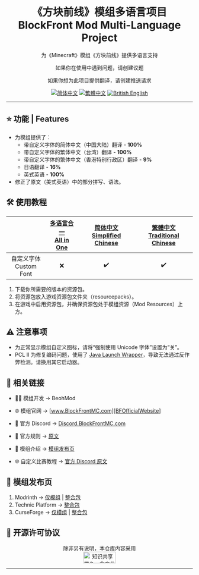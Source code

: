 <div align="center">

# 《方块前线》模组多语言项目<br>BlockFront Mod Multi-Language Project

为《Minecraft》模组《方块前线》提供多语言支持

如果你在使用中遇到问题，请创建议题

如果你想为此项目提供翻译，请创建推送请求

[![简体中文][SChinese-for-the-badge]][SChinese] [![繁體中文][TChinese-for-the-badge]][TChinese] [![British English][BrEnglish-for-the-badge]][BrEnglish]

</div>

***

## ⭐ 功能 | Features

- 为模组提供了：
  - 带自定义字体的简体中文（中国大陆）翻译 - **100%**
  - 带自定义字体的繁体中文（台湾）翻译 - **100%**
  - 带自定义字体的繁体中文（香港特别行政区）翻译 - **9%**
  - 日语翻译 - **16%**
  - 英式英语 - **100%**
- 修正了原文（美式英语）中的部分拼写、语法。

## 🛠️ 使用教程

<div align="center">

| | [多语言合一<br>All in One](https://modrinth.com/resourcepack/blockfront-mod-multi-language-project-all-in-one) | [简体中文<br>Simplified Chinese](https://modrinth.com/resourcepack/blockfront-mod-multi-language-project-schinese) | [繁體中文<br>Traditional Chinese](https://modrinth.com/resourcepack/blockfront-mod-multi-language-project-tchinese) |
| :-: | :-: | :-: | :-: |
| 自定义字体<br>Custom Font | ❌ | ✔️ | ✔️ |

</div>

1. 下载你所需要的版本的资源包。
2. 将资源包放入游戏资源包文件夹（resourcepacks）。
3. 在游戏中启用资源包，并确保资源包处于模组资源（Mod Resources）上方。

## ⚠️ 注意事项

- 为正常显示模组自定义图标，请将“强制使用 Unicode 字体”设置为“关”。
- PCL II 为修复编码问题，使用了 [Java Launch Wrapper][JavaLaunchWrapper]，导致无法通过反作弊检测。请换用其它启动器。

## 🔗 相关链接

- 🧑‍💻 模组开发 → BeohMod

- 🌐 模组官网 → [www.BlockFrontMC.com][BFOfficialWebsite]

- 💬 官方 Discord → [Discord.BlockFrontMC.com][BFOfficialDiscord]

- 📄 官方规则 → [原文][BFOfficialRules-OfficialWebsite]

- 📄 模组介绍 → [模组发布页](#-模组发布页)

- 🌐 自定义比赛教程 → [官方 Discord 原文][BFCustomMatchmakingGuide-DiscordForum]

## 🔗 模组发布页

1. Modrinth → [仅模组][BFModrinth] | [整合包][BFModpackModrinth]
2. Technic Platform → [整合包][BFModpackTechnic]
3. CurseForge → [仅模组][BFCurseForge] | [整合包][BFModpackCurseForge]

## 🤝 开源许可协议

<div align="center">

除非另有说明，本仓库内容采用<br><a href="https://creativecommons.org/licenses/by-nc-sa/4.0/"><img src="http://mirrors.creativecommons.org/presskit/buttons/88x31/png/by-nc-sa.png" alt="知识共享署名—非商业性使用—相同方式共享 4.0 国际公共许可协议（Creative Commons Attribution 4.0 International Licence，CC BY-NC-SA 4.0）" width="88" height="31" /></a>

</div>

***

[BFCurseForge]: https://www.curseforge.com/minecraft/mc-mods/blockfront-world-war-ii
[BFCustomMatchmakingGuide-DiscordForum]: https://discord.com/channels/899063859539759154/1090433325564432495/1090433325564432495
[BFModpackCurseForge]: https://www.curseforge.com/minecraft/modpacks/blockfront-world-war-ii
[BFModpackModrinth]: https://modrinth.com/modpack/blockfront-mod-pack
[BFModpackTechnic]: https://www.technicpack.net/modpack/blockfront-official-modpack.1957622
[BFModrinth]: https://modrinth.com/mod/blockfront
[BFOfficialDiscord]: https://discord.blockfrontmc.com
[BFOfficialRules-OfficialWebsite]: https://www.blockfrontmc.com/rules
[BFOfficialWebsite]: https://www.blockfrontmc.com
[BrEnglish-for-the-badge]: https://img.shields.io/badge/Language-British_English-012169?style=for-the-badge
[BrEnglish]: README/README.en-gb.md
[JavaLaunchWrapper]: https://github.com/00ll00/java_launch_wrapper
[SChinese-for-the-badge]: https://img.shields.io/badge/%E8%AF%AD%E8%A8%80-%E7%AE%80%E4%BD%93%E4%B8%AD%E6%96%87-ee1620?style=for-the-badge
[SChinese]: README/README.zh-cn.md
[TChinese-for-the-badge]: https://img.shields.io/badge/%E8%AA%9E%E8%A8%80-%E7%B9%81%E9%AB%94%E4%B8%AD%E6%96%87-ee1620?style=for-the-badge
[TChinese]: README/README.zh-tw.md
